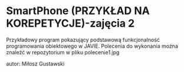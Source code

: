 # SmartPhone (PRZYKŁAD NA KOREPETYCJE)-zajęcia 2
Przykładowy program pokazujący podstawową funkcjonalność programowania obiektowego w JAVIE. 
Polecenia do wykonania można znaleźć w repozytorium w pliku polecenie1.jpg

autor: Miłosz Gustawski
